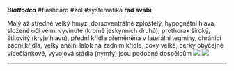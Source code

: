 ***Blattodea*** #flashcard #zol #systematika
**řád švábi**

Malý až středně velký hmyz, dorsoventrálně zploštělý, hypognátní hlava, složené oči velmi vyvinuté (kromě jeskynních druhů), prothorax široký, štítovitý (kryje hlavu), přední křídla přeměněna v laterální tegminy, chránící zadní křídla, velký anální lalok na zadním křídle, coxy velké, cerky obyčejně vícečlánkové, vývojová stádia (nymfy) jsou podobné dospělcům
![](Pasted%20image%2020210615214406.png) ![](Pasted%20image%2020210615214412.png)


---
	